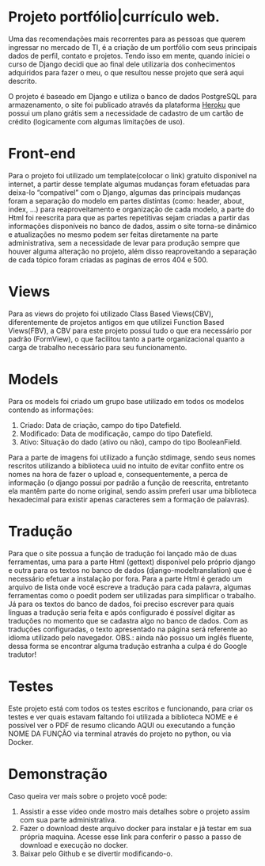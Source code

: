 # Projeto portfólio|currículo web.

Uma das recomendações mais recorrentes para as pessoas que querem ingressar no mercado de TI, é a criação de um portfólio com seus principais dados de 
perfil, contato e projetos. Tendo isso em mente, quando iniciei o curso de Django decidi que ao final dele utilizaria dos conhecimentos adquiridos para 
fazer o meu, o que resultou nesse projeto que será aqui descrito.

O projeto é baseado em Django e utiliza o banco de dados PostgreSQL para armazenamento, o site foi publicado através da plataforma 
[Heroku](https://dashboard.heroku.com/login) que possui um plano grátis sem a necessidade de cadastro de um cartão de 
crédito (logicamente com algumas limitações de uso). 

# Front-end

Para o projeto foi utilizado um template(colocar o link) gratuito disponivel na internet, a partir desse template algumas mudanças foram efetuadas para
deixa-lo “compatível” com o Django, algumas das principais mudanças foram a separação do modelo em partes distintas (como: header, about, index, …) 
para reaproveitamento e organização de cada modelo, a parte do Html foi reescrita para que as partes repetitivas sejam criadas a partir das informações 
disponíveis no banco de dados, assim o site torna-se dinâmico e atualizações no mesmo podem ser feitas diretamente na parte administrativa, sem a 
necessidade de levar para produção sempre que houver alguma alteração no projeto, além disso reaproveitando a separação de cada tópico foram criadas as 
paginas de erros 404 e 500.

# Views

Para as views do projeto foi utilizado Class Based Views(CBV), diferentemente de projetos antigos em que utilizei Function Based Views(FBV), a CBV para 
este projeto possui tudo o que era necessário por padrão (FormView), o que facilitou tanto a parte organizacional quanto a carga de trabalho necessário 
para seu funcionamento.

# Models

Para os models foi criado um grupo base utilizado em todos os modelos contendo as informações:
1. Criado: Data de criação, campo do tipo Datefield.
2. Modificado: Data de modificação, campo do tipo Datefield.
3. Ativo: Situação do dado (ativo ou não), campo do tipo BooleanField.

Para a parte de imagens foi utilizado a função stdimage, sendo seus nomes rescritos utilizando a biblioteca uuid no intuito de evitar conflito entre os nomes na hora de fazer o upload e, consequentemente, a perca de informação (o django possui por padrão a função de reescrita, entretanto ela mantêm parte do nome original, sendo assim preferi usar uma biblioteca hexadecimal para existir apenas caracteres sem a formação de palavras).

# Tradução

Para que o site possua a função de tradução foi lançado mão de duas ferramentas, uma para a parte Html (gettext) disponível pelo próprio django e outra para os textos no banco de dados (django-modeltranslation) que é necessário efetuar a instalação por fora. Para a parte Html é gerado um arquivo de lista onde você escreve a tradução para cada palavra, algumas ferramentas como o poedit podem ser utilizadas para simplificar o trabalho. Já para os textos do banco de dados, foi preciso escrever para quais linguas a tradução seria feita e após configurado é possível digitar as traduções no momento que se cadastra algo no banco de dados. Com as traduções configuradas, o texto apresentado na página será referente ao idioma utilizado pelo navegador.
OBS.: ainda não possuo um inglês fluente, dessa forma se encontrar alguma tradução estranha a culpa é do Google tradutor!

# Testes

Este projeto está com todos os testes escritos e funcionando, para criar os testes e ver quais estavam faltando foi utilizada a biblioteca NOME e é possível ver o PDF de resumo clicando AQUI ou executando a função NOME DA FUNÇÂO via terminal através do projeto no python, ou via Docker.

# Demonstração

Caso queira ver mais sobre o projeto você pode:
1. Assistir a esse vídeo onde mostro mais detalhes sobre o projeto assim com sua parte administrativa.
2. Fazer o download deste arquivo docker para instalar e já testar em sua própria maquina. Acesse esse link para conferir o passo a passo de download e execução no docker.
3. Baixar pelo Github e se divertir modificando-o.

